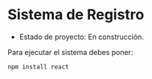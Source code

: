<h1> Sistema de Registro</h1>

- Estado de proyecto: En construcción.

Para ejecutar el sistema debes poner: 

```npm install react```
